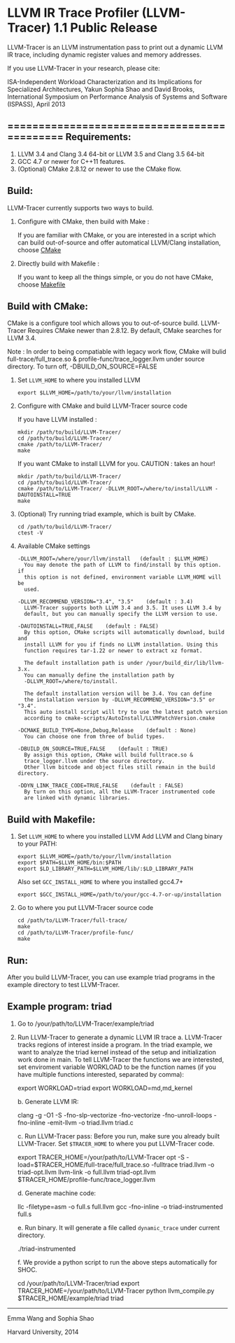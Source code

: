 LLVM IR Trace Profiler (LLVM-Tracer) 1.1 Public Release
============================================
LLVM-Tracer is an LLVM instrumentation pass to print out a dynamic LLVM IR
trace, including dynamic register values and memory addresses.

If you use LLVM-Tracer in your research, please cite:

ISA-Independent Workload Characterization and its Implications for Specialized
Architectures,
Yakun Sophia Shao and David Brooks,
International Symposium on Performance Analysis of Systems and Software
(ISPASS), April 2013

============================================
Requirements:
-------------------
  1. LLVM 3.4 and Clang 3.4 64-bit or LLVM 3.5 and Clang 3.5 64-bit
  2. GCC 4.7 or newer for C++11 features.
  3. (Optional) CMake 2.8.12 or newer to use the CMake flow.

Build:
-----------------
  LLVM-Tracer currently supports two ways to build.

  1. Configure with CMake, then build with Make :

       If you are familiar with CMake, or you are interested in a script
       which can build out-of-source and offer automatical LLVM/Clang
       installation, choose [CMake](#build-with-cmake)

  2. Directly build with Makefile :

       If you want to keep all the things simple, or you do not have
       CMake, choose [Makefile](#build-with-makefile)


Build with CMake:
-----------------
  CMake is a configure tool which allows you to out-of-source build.
  LLVM-Tracer Requires CMake newer than 2.8.12. By default, CMake
  searches for LLVM 3.4.

  Note : In order to being compatiable with legacy work flow,
  CMake will bulid full-trace/full\_trace.so & profile-func/trace\_logger.llvm
  under source directory. To turn off, -DBUILD\_ON\_SOURCE=FALSE

  1. Set `LLVM_HOME` to where you installed LLVM
     ```
     export $LLVM_HOME=/path/to/your/llvm/installation
     ```

  2. Configure with CMake and build LLVM-Tracer source code

     If you have LLVM installed :
     ```
     mkdir /path/to/build/LLVM-Tracer/
     cd /path/to/build/LLVM-Tracer/
     cmake /path/to/LLVM-Tracer/
     make
     ```

     If you want CMake to install LLVM for you. CAUTION : takes an hour!
     ```
     mkdir /path/to/build/LLVM-Tracer/
     cd /path/to/build/LLVM-Tracer/
     cmake /path/to/LLVM-Tracer/ -DLLVM_ROOT=/where/to/install/LLVM -DAUTOINSTALL=TRUE
     make
     ```

  3. (Optional) Try running triad example, which is built by CMake.
     ```
     cd /path/to/build/LLVM-Tracer/
     ctest -V
     ```

  4. Available CMake settings
     ```
     -DLLVM_ROOT=/where/your/llvm/install   (default : $LLVM_HOME)
       You may denote the path of LLVM to find/install by this option. if
       this option is not defined, environment variable LLVM_HOME will be
       used.

     -DLLVM_RECOMMEND_VERSION="3.4", "3.5"    (default : 3.4)
       LLVM-Tracer supports both LLVM 3.4 and 3.5. It uses LLVM 3.4 by
       default, but you can manually specify the LLVM version to use.

     -DAUTOINSTALL=TRUE,FALSE    (default : FALSE)
       By this option, CMake scripts will automatically download, build and
       install LLVM for you if finds no LLVM installation. Using this
       function requires tar-1.22 or newer to extract xz format.

       The default installation path is under /your/build_dir/lib/llvm-3.x.
       You can manually define the installation path by
       -DLLVM_ROOT=/where/to/install.

       The default installation version will be 3.4. You can define
       the installation version by -DLLVM_RECOMMEND_VERSION="3.5" or "3.4".
       This auto install script will try to use the latest patch version
       according to cmake-scripts/AutoInstall/LLVMPatchVersion.cmake

     -DCMAKE_BUILD_TYPE=None,Debug,Release    (default : None)
       You can choose one from three of bulid types.

     -DBUILD_ON_SOURCE=TRUE,FALSE    (default : TRUE)
       By assign this option, CMake will build fulltrace.so &
       trace_logger.llvm under the source directory.
       Other llvm bitcode and object files still remain in the build directory.

     -DDYN_LINK_TRACE_CODE=TRUE,FALSE    (default : FALSE)
       By turn on this option, all the LLVM-Tracer instrumented code
       are linked with dynamic libraries.
     ```

Build with Makefile:
---------------------

  1. Set `LLVM_HOME` to where you installed LLVM
     Add LLVM and Clang binary to your PATH:

     ```
     export $LLVM_HOME=/path/to/your/llvm/installation
     export $PATH=$LLVM_HOME/bin:$PATH
     export $LD_LIBRARY_PATH=$LLVM_HOME/lib/:$LD_LIBRARY_PATH
     ```
     Also set `GCC_INSTALL_HOME` to where you installed gcc4.7+
     ```
     export $GCC_INSTALL_HOME=/path/to/your/gcc-4.7-or-up/installation
     ```

  2. Go to where you put LLVM-Tracer source code

     ```
     cd /path/to/LLVM-Tracer/full-trace/
     make
     cd /path/to/LLVM-Tracer/profile-func/
     make
     ```

Run:
------
After you build LLVM-Tracer, you can use example triad programs in the example
directory to test LLVM-Tracer.

Example program: triad
----------------------
  1. Go to /your/path/to/LLVM-Tracer/example/triad
  2. Run LLVM-Tracer to generate a dynamic LLVM IR trace
     a. LLVM-Tracer tracks regions of interest inside a program.
        In the triad example, we want to analyze the triad kernel instead of the setup
        and initialization work done in main.
        To tell LLVM-Tracer the functions we are
        interested, set enviroment variable WORKLOAD to be the function names (if you
        have multiple functions interested, separated by comma):

        export WORKLOAD=triad
        export WORKLOAD=md,md_kernel

     b. Generate LLVM IR:

        clang -g -O1 -S -fno-slp-vectorize -fno-vectorize -fno-unroll-loops -fno-inline -emit-llvm -o triad.llvm triad.c

     c. Run LLVM-Tracer pass:
        Before you run, make sure you already built LLVM-Tracer.
        Set `$TRACER_HOME` to where you put LLVM-Tracer code.


        export TRACER_HOME=/your/path/to/LLVM-Tracer
        opt -S -load=$TRACER_HOME/full-trace/full_trace.so -fulltrace triad.llvm -o triad-opt.llvm
        llvm-link -o full.llvm triad-opt.llvm $TRACER_HOME/profile-func/trace_logger.llvm


     d. Generate machine code:


        llc -filetype=asm -o full.s full.llvm
        gcc -fno-inline -o triad-instrumented full.s


     e. Run binary. It will generate a file called `dynamic_trace` under current directory.

        ./triad-instrumented


     f. We provide a python script to run the above steps automatically for SHOC.


        cd /your/path/to/LLVM-Tracer/triad
        export TRACER_HOME=/your/path/to/LLVM-Tracer
        python llvm_compile.py $TRACER_HOME/example/triad triad

---------------------------------------------------------------------------------
Emma Wang and Sophia Shao

Harvard University, 2014
